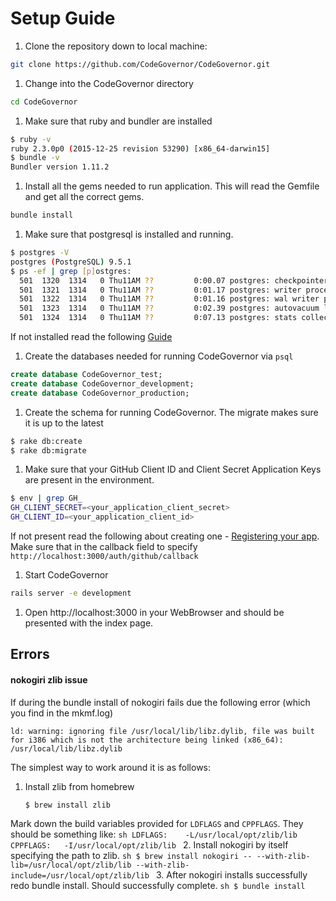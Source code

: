 # Setup Guide
1. Clone the repository down to local machine:
  ```sh
  git clone https://github.com/CodeGovernor/CodeGovernor.git
  ```

1. Change into the CodeGovernor directory
  ```sh
  cd CodeGovernor
  ```

1. Make sure that ruby and bundler are installed
  ```sh
  $ ruby -v
  ruby 2.3.0p0 (2015-12-25 revision 53290) [x86_64-darwin15]
  $ bundle -v
  Bundler version 1.11.2
  ```

1. Install all the gems needed to run application. This will read the Gemfile and get all the correct gems.
  ```sh
  bundle install
  ```

1. Make sure that postgresql is installed and running.
  ```sh
  $ postgres -V
  postgres (PostgreSQL) 9.5.1
  $ ps -ef | grep [p]ostgres:
    501  1320  1314   0 Thu11AM ??         0:00.07 postgres: checkpointer process       
    501  1321  1314   0 Thu11AM ??         0:01.17 postgres: writer process       
    501  1322  1314   0 Thu11AM ??         0:01.16 postgres: wal writer process       
    501  1323  1314   0 Thu11AM ??         0:02.39 postgres: autovacuum launcher process       
    501  1324  1314   0 Thu11AM ??         0:07.13 postgres: stats collector process
  ```
If not installed read the following [Guide](https://www.codefellows.org/blog/three-battle-tested-ways-to-install-postgresql#macosx)

1. Create the databases needed for running CodeGovernor via `psql`
  ```sql
  create database CodeGovernor_test;
  create database CodeGovernor_development;
  create database CodeGovernor_production;
  ```

1. Create the schema for running CodeGovernor. The migrate makes sure it is up to the latest
  ```sh
  $ rake db:create
  $ rake db:migrate
  ```

1. Make sure that your GitHub Client ID and Client Secret Application Keys are present in the environment.
  ```sh
  $ env | grep GH_
  GH_CLIENT_SECRET=<your_application_client_secret>
  GH_CLIENT_ID=<your_application_client_id>
  ```
If not present read the following about creating one - [Registering your app](https://developer.github.com/guides/basics-of-authentication/#registering-your-app).  
Make sure that in the callback field to specify `http://localhost:3000/auth/github/callback`

1. Start CodeGovernor
  ```sh
  rails server -e development
  ```

1. Open http://localhost:3000 in your WebBrowser and should be presented with the index page.

## Errors
#### nokogiri zlib issue
If during the bundle install of nokogiri fails due the following error (which you find in the mkmf.log)
```
ld: warning: ignoring file /usr/local/lib/libz.dylib, file was built for i386 which is not the architecture being linked (x86_64): /usr/local/lib/libz.dylib
```
The simplest way to work around it is as follows:
1. Install zlib from homebrew
    ```sh
    $ brew install zlib
    ```
Mark down the build variables provided for `LDFLAGS` and `CPPFLAGS`. They should be something like:
    ```sh
    LDFLAGS:    -L/usr/local/opt/zlib/lib
    CPPFLAGS:   -I/usr/local/opt/zlib/lib
    ```
2. Install nokogiri by itself specifying the path to zlib.
    ```sh
    $ brew install nokogiri -- --with-zlib-lib=/usr/local/opt/zlib/lib --with-zlib-include=/usr/local/opt/zlib/lib
    ```
3. After nokogiri installs successfully redo bundle install. Should successfully complete.
    ```sh
    $ bundle install
    ```
